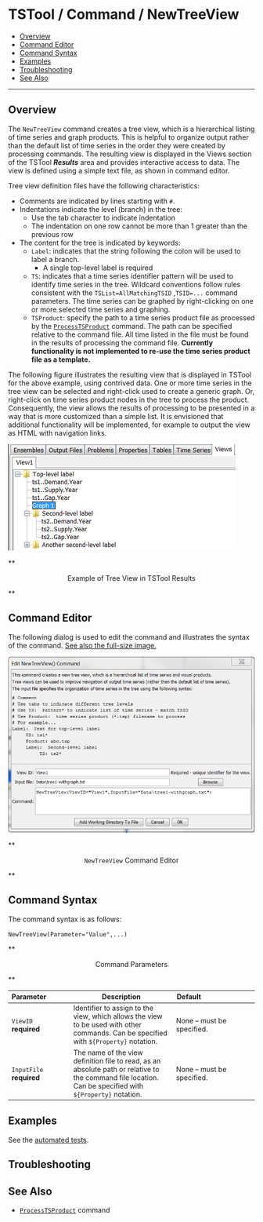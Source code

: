 # TSTool / Command / NewTreeView #

* [Overview](#overview)
* [Command Editor](#command-editor)
* [Command Syntax](#command-syntax)
* [Examples](#examples)
* [Troubleshooting](#troubleshooting)
* [See Also](#see-also)

-------------------------

## Overview ##

The `NewTreeView` command creates a tree view, which is a hierarchical listing of time series and graph products.
This is helpful to organize output rather than the default
list of time series in the order they were created by processing commands.
The resulting view is displayed in the Views section of the TSTool ***Results***
area and provides interactive access to data.  The view is defined using a simple text file, as shown in command editor.

Tree view definition files have the following characteristics:
	
* Comments are indicated by lines starting with `#`.
* Indentations indicate the level (branch) in the tree:
	+ Use the tab character to indicate indentation
	+ The indentation on one row cannot be more than 1 greater than the previous row
* The content for the tree is indicated by keywords:
	+ `Label`:  indicates that the string following the colon will be used to label a branch.
		- A single top-level label is required
	+ `TS`:  indicates that a time series identifier pattern will be used to identify time series in the tree.
	Wildcard conventions follow rules consistent with the `TSList=AllMatchingTSID` ,`TSID=...` command parameters.
	The time series can be graphed by right-clicking on one or more selected time series and graphing.
	+ `TSProduct`:  specify the path to a time series product file as processed by the
	[`ProcessTSProduct`](../ProcessTSProduct/ProcessTSProduct) command.
	The path can be specified relative to the command file.
	All time listed in the file must be found in the results of processing the command file.
	**Currently functionality is not implemented to re-use the time series product file as a template.**

The following figure illustrates the resulting view that is displayed in TSTool for the above example, using contrived data.
 One or more time series in the tree view can be selected and right-click used to create a generic graph.
Or, right-click on time series product nodes in the tree to process the product.
Consequently, the view allows the results of processing to be presented in a way that is more customized than a simple list.
It is envisioned that additional functionality will be implemented, for example to output the view as HTML with navigation links.

![NewTreeView_Results](NewTreeView_Results.png)

**<p style="text-align: center;">
Example of Tree View in TSTool Results
</p>**

## Command Editor ##

The following dialog is used to edit the command and illustrates the syntax of the command.
<a href="../NewTreeView.png">See also the full-size image.</a>

![NewTreeView](NewTreeView.png)

**<p style="text-align: center;">
`NewTreeView` Command Editor
</p>**

## Command Syntax ##

The command syntax is as follows:

```text
NewTreeView(Parameter="Value",...)
```
**<p style="text-align: center;">
Command Parameters
</p>**

|**Parameter**&nbsp;&nbsp;&nbsp;&nbsp;&nbsp;&nbsp;&nbsp;&nbsp;&nbsp;&nbsp;&nbsp;|**Description**|**Default**&nbsp;&nbsp;&nbsp;&nbsp;&nbsp;&nbsp;&nbsp;&nbsp;&nbsp;&nbsp;&nbsp;&nbsp;&nbsp;&nbsp;&nbsp;&nbsp;&nbsp;&nbsp;&nbsp;&nbsp;&nbsp;&nbsp;&nbsp;&nbsp;&nbsp;&nbsp;&nbsp;|
|--------------|-----------------|-----------------|
|`ViewID`<br>**required**|Identifier to assign to the view, which allows the view to be used with other commands.  Can be specified with `${Property}` notation.|None – must be specified.|
|`InputFile`<br>**required**|The name of the view definition file to read, as an absolute path or relative to the command file location.  Can be specified with `${Property}` notation.|None – must be specified.|

## Examples ##

See the [automated tests](https://github.com/OpenWaterFoundation/cdss-app-tstool-test/tree/master/test/regression/commands/general/NewTreeView).

## Troubleshooting ##

## See Also ##

* [`ProcessTSProduct`](../ProcessTSProduct/ProcessTSProduct) command
